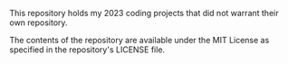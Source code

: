 This repository holds my 2023 coding projects that did not warrant their own repository.

The contents of the repository are available under the MIT License as specified in the repository's LICENSE file.

